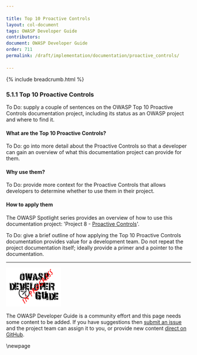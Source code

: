 ```yaml
---

title: Top 10 Proactive Controls
layout: col-document
tags: OWASP Developer Guide
contributors:
document: OWASP Developer Guide
order: 711
permalink: /draft/implementation/documentation/proactive_controls/

---
```


{% include breadcrumb.html %}

### 5.1.1 Top 10 Proactive Controls

To Do: supply a couple of sentences on the OWASP Top 10 Proactive Controls documentation project,
including its status as an OWASP project and where to find it.

#### What are the Top 10 Proactive Controls?

To Do: go into more detail about the Proactive Controls so that a developer
can gain an overview of what this documentation project can provide for them.

#### Why use them?

To Do: provide more context for the Proactive Controls that allows developers to determine
whether to use them in their project.

#### How to apply them

The OWASP Spotlight series provides an overview of how to use this documentation project:
'Project 8 - [Proactive Controls][spotlight08]'.

To Do: give a brief outline of how applying the Top 10 Proactive Controls documentation
provides value for a development team.
Do not repeat the project documentation itself; ideally provide a primer and a pointer to the documentation.

----

![Developer Guide](../../../assets/images/dg_wip.png "OWASP Developer Guide")

The OWASP Developer Guide is a community effort and this page needs some content to be added.
If you have suggestions then [submit an issue][issue070101] and the project team can assign it to you,
or provide new content [direct on GitHub][edit070101].

[edit070101]: https://github.com/OWASP/www-project-developer-guide/blob/main/draft/07-implementation/01-documentation/01-proactive-controls.md
[issue070101]: https://github.com/OWASP/www-project-developer-guide/issues/new?labels=content&template=request.md&title=Update:%2007-implementation/01-documentation/01-proactive-controls
[spotlight08]: https://youtu.be/HRtYDCWOSc0

\newpage
